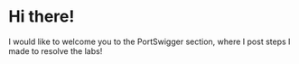 # Hi there! 
I would like to welcome you to the PortSwigger section, where I post steps I made to resolve the labs! 
